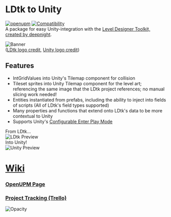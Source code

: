 # LDtk to Unity
[![openupm](https://img.shields.io/npm/v/com.cammin.ldtkunity?label=openupm&registry_uri=https://package.openupm.com)](https://openupm.com/packages/com.cammin.ldtkunity/)
[![Compatibility](https://img.shields.io/badge/Unity-2019.2+-brightgreen)](https://unity3d.com/get-unity/download/archive)  
A package for easy Unity-integration with the [Level Designer Toolkit, created by deepnight](https://ldtk.io/).

![Banner](https://github.com/Cammin/LDtkUnity/blob/master/DocImages~/LdtkUnityBanner.png)  
([LDtk logo credit](https://github.com/deepnight/ldtk/blob/master/art/logo/banner-assets/square-512.png), [Unity logo credit](https://unity3d.com/legal/branding_trademarks))  

## Features  
- IntGridValues into Unity's Tilemap component for collision
- Tileset sprites into Unity Tilemap component for the level art; referencing the same image that the LDtk project references; no manual slicing work needed!  
- Entities instantiated from prefabs, including the ability to inject into fields of scripts (All of LDtk's field types supported)
- Many properties and functions that extend onto LDtk's data to be more contextual to Unity
- Supports Unity's [Configurable Enter Play Mode](https://docs.unity3d.com/Manual/ConfigurableEnterPlayMode.html)  

From LDtk...  
![LDtk Preview](https://github.com/Cammin/LDtkUnity/blob/master/DocImages~/Your_typical_2D_platformer.png)  
Into Unity!  
![Unity Preview](https://github.com/Cammin/LDtkUnity/blob/master/DocImages~/LDtkUnityPreview.png)  

# [Wiki](https://github.com/Cammin/LDtkUnity/wiki)

### [OpenUPM Page](https://openupm.com/packages/com.cammin.ldtkunity/)  
### [Project Tracking (Trello)](https://trello.com/b/YPgO5283)  

![Opacity](https://github.com/Cammin/LDtkUnity/blob/master/DocImages~/LDtkUnityOpacity.gif)
